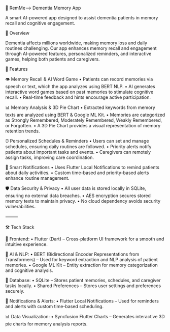 🧠 RemMe--> Dementia Memory App

A smart AI-powered app designed to assist dementia patients in memory recall and cognitive engagement.

📌 Overview

Dementia affects millions worldwide, making memory loss and daily routines challenging. Our app enhances memory recall and engagement through AI-powered features, personalized reminders, and interactive games, helping both patients and caregivers.

🚀 Features

👁️ Memory Recall & AI Word Game
	•	Patients can record memories via speech or text, which the app analyzes using BERT NLP.
	•	AI generates interactive word games based on past memories to stimulate cognitive recall.
	•	Real-time feedback and hints encourage active participation.

📊 Memory Analysis & 3D Pie Chart
	•	Extracted keywords from memory texts are analyzed using BERT & Google ML Kit.
	•	Memories are categorized as Strongly Remembered, Moderately Remembered, Weakly Remembered, or Forgotten.
	•	A 3D Pie Chart provides a visual representation of memory retention trends.

⏰ Personalized Schedules & Reminders
	•	Users can set and manage schedules, ensuring daily routines are followed.
	•	Priority alerts notify patients about important tasks and events.
	•	Caregivers can remotely assign tasks, improving care coordination.

🔔 Smart Notifications
	•	Uses Flutter Local Notifications to remind patients about daily activities.
	•	Custom time-based and priority-based alerts enhance routine management.

🛡️ Data Security & Privacy
	•	All user data is stored locally in SQLite, ensuring no external data breaches.
	•	AES encryption secures stored memory texts to maintain privacy.
	•	No cloud dependency avoids security vulnerabilities.

⸻

🛠️ Tech Stack

📱 Frontend:
	•	Flutter (Dart) – Cross-platform UI framework for a smooth and intuitive experience.

🧠 AI & NLP:
	•	BERT (Bidirectional Encoder Representations from Transformers) – Used for keyword extraction and NLP analysis of patient memories.
	•	Google ML Kit – Entity extraction for memory categorization and cognitive analysis.

💾 Database:
	•	SQLite – Stores patient memories, schedules, and caregiver tasks locally.
	•	Shared Preferences – Stores user settings and preferences securely.

🔔 Notifications & Alerts:
	•	Flutter Local Notifications – Used for reminders and alerts with custom time-based scheduling.

📊 Data Visualization:
	•	Syncfusion Flutter Charts – Generates interactive 3D pie charts for memory analysis reports.
